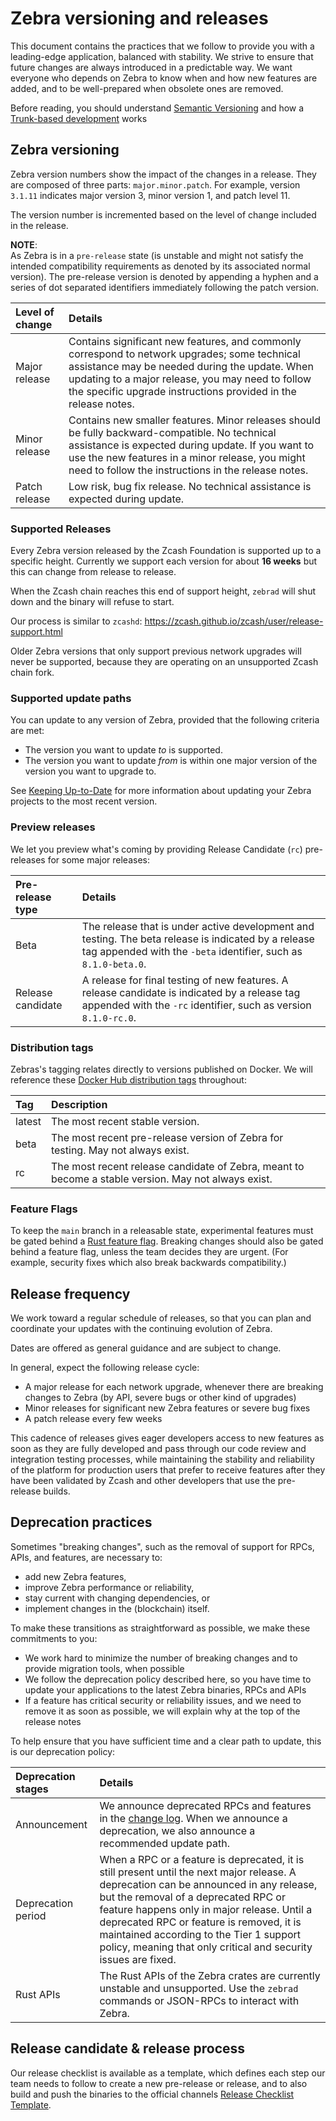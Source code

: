 # Zebra versioning and releases

This document contains the practices that we follow to provide you with a leading-edge application, balanced with stability.
We strive to ensure that future changes are always introduced in a predictable way.
We want everyone who depends on Zebra to know when and how new features are added, and to be well-prepared when obsolete ones are removed.

Before reading, you should understand [Semantic Versioning](https://semver.org/spec/v2.0.0.html) and how a [Trunk-based development](https://www.atlassian.com/continuous-delivery/continuous-integration/trunk-based-development) works

<a id="versioning"></a>

## Zebra versioning

Zebra version numbers show the impact of the changes in a release. They are composed of three parts: `major.minor.patch`.
For example, version `3.1.11` indicates major version 3, minor version 1, and patch level 11.

The version number is incremented based on the level of change included in the release.

<div class="alert pre-release">

**NOTE**: <br />
As Zebra is in a `pre-release` state (is unstable and might not satisfy the intended compatibility requirements as denoted by its associated normal version).
The pre-release version is denoted by appending a hyphen and a series of dot separated identifiers immediately following the patch version.

</div>

| Level of change | Details |
|:---             |:---     |
| Major release   | Contains significant new features, and commonly correspond to network upgrades; some technical assistance may be needed during the update. When updating to a major release, you may need to follow the specific upgrade instructions provided in the release notes. |
| Minor release   | Contains new smaller features. Minor releases should be fully backward-compatible. No technical assistance is expected during update.  If you want to use the new features in a minor release, you might need to follow the instructions in the release notes. |
| Patch release   | Low risk, bug fix release. No technical assistance is expected during update. |

<a id="supported-releases"></a>

### Supported Releases

Every Zebra version released by the Zcash Foundation is supported up to a specific height. Currently we support each version for about **16 weeks** but this can change from release to release.

When the Zcash chain reaches this end of support height, `zebrad` will shut down and the binary will refuse to start.

Our process is similar to `zcashd`: https://zcash.github.io/zcash/user/release-support.html

Older Zebra versions that only support previous network upgrades will never be supported, because they are operating on an unsupported Zcash chain fork.

<a id="updating"></a>

### Supported update paths

You can update to any version of Zebra, provided that the following criteria are met:

* The version you want to update *to* is supported.
* The version you want to update *from* is within one major version of the version you want to upgrade to.

See [Keeping Up-to-Date](guide/updating "Updating your projects") for more information about updating your Zebra projects to the most recent version.

<a id="previews"></a>

### Preview releases

We let you preview what's coming by providing Release Candidate \(`rc`\) pre-releases for some major releases:

| Pre-release type  | Details |
|:---               |:---     |
| Beta              | The release that is under active development and testing. The beta release is indicated by a release tag appended with the `-beta` identifier, such as  `8.1.0-beta.0`. |
| Release candidate | A release for final testing of new features. A release candidate is indicated by a release tag appended with the `-rc` identifier, such as version `8.1.0-rc.0`. |

### Distribution tags

Zebras's tagging relates directly to versions published on Docker. We will reference these [Docker Hub distribution tags](https://hub.docker.com/r/zfnd/zebra/tags) throughout:

| Tag    | Description |
|:---    |:---         |
| latest | The most recent stable version. |
| beta   | The most recent pre-release version of Zebra for testing. May not always exist. |
| rc     | The most recent release candidate of Zebra, meant to become a stable version. May not always exist. |

### Feature Flags

To keep the `main` branch in a releasable state, experimental features must be gated behind a [Rust feature flag](https://doc.rust-lang.org/cargo/reference/features.html).
Breaking changes should also be gated behind a feature flag, unless the team decides they are urgent.
(For example, security fixes which also break backwards compatibility.)

<a id="frequency"></a>

## Release frequency

We work toward a regular schedule of releases, so that you can plan and coordinate your updates with the continuing evolution of Zebra.

<div class="alert is-helpful">

Dates are offered as general guidance and are subject to change.

</div>

In general, expect the following release cycle:

* A major release for each network upgrade, whenever there are breaking changes to Zebra (by API, severe bugs or other kind of upgrades)
* Minor releases for significant new Zebra features or severe bug fixes
* A patch release every few weeks

This cadence of releases gives eager developers access to new features as soon as they are fully developed and pass through our code review and integration testing processes, while maintaining the stability and reliability of the platform for production users that prefer to receive features after they have been validated by Zcash and other developers that use the pre-release builds.

<a id="deprecation"></a>

## Deprecation practices

Sometimes "breaking changes", such as the removal of support for RPCs, APIs, and features, are necessary to:

* add new Zebra features,
* improve Zebra performance or reliability,
* stay current with changing dependencies, or
* implement changes in the \(blockchain\) itself.

To make these transitions as straightforward as possible, we make these commitments to you:

* We work hard to minimize the number of breaking changes and to provide migration tools, when possible
* We follow the deprecation policy described here, so you have time to update your applications to the latest Zebra binaries, RPCs and APIs
* If a feature has critical security or reliability issues, and we need to remove it as soon as possible, we will explain why at the top of the release notes

To help ensure that you have sufficient time and a clear path to update, this is our deprecation policy:

| Deprecation stages | Details |
|:---                |:---     |
| Announcement       | We announce deprecated RPCs and features in the [change log](https://github.com/ZcashFoundation/zebra/blob/main/CHANGELOG.md "Zebra change log"). When we announce a deprecation, we also announce a recommended update path. |
| Deprecation period | When a RPC or a feature is deprecated, it is still present until the next major release. A deprecation can be announced in any release, but the removal of a deprecated RPC or feature happens only in major release. Until a deprecated RPC or feature is removed, it is maintained according to the Tier 1 support policy, meaning that only critical and security issues are fixed. |
| Rust APIs          | The Rust APIs of the Zebra crates are currently unstable and unsupported. Use the `zebrad` commands or JSON-RPCs to interact with Zebra. |

<a id="process"></a>

## Release candidate & release process

Our release checklist is available as a template, which defines each step our team needs to follow to create a new pre-release or release, and to also build and push the binaries to the official channels [Release Checklist Template](https://github.com/ZcashFoundation/zebra/blob/main/.github/PULL_REQUEST_TEMPLATE/release-checklist.md).
